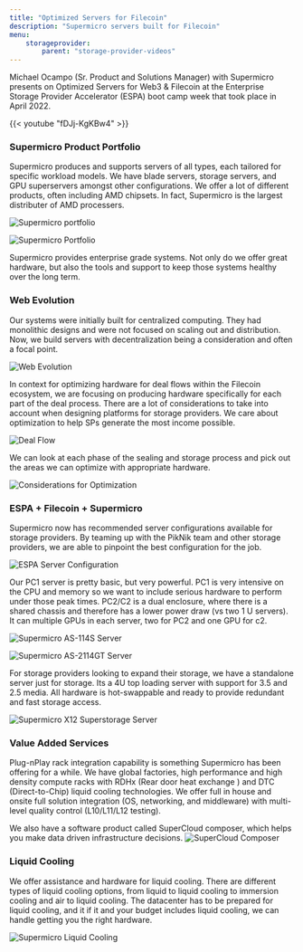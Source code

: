 ```yaml
---
title: "Optimized Servers for Filecoin"
description: "Supermicro servers built for Filecoin"
menu:
    storageprovider:
        parent: "storage-provider-videos"
---
```


Michael Ocampo (Sr. Product and Solutions Manager) with Supermicro presents on Optimized Servers for Web3 & Filecoin at the Enterprise Storage Provider Accelerator (ESPA) boot camp week that took place in April 2022.

{{< youtube "fDJj-KgKBw4" >}}

### Supermicro Product Portfolio

Supermicro produces and supports servers of all types, each tailored for specific workload models. We have blade servers, storage servers, and GPU superservers amongst other configurations. We offer a lot of different products, often including AMD chipsets. In fact, Supermicro is the largest distributer of AMD processers. 

![Supermicro portfolio](1.png)

![Supermicro Portfolio](2.png)

Supermicro provides enterprise grade systems. Not only do we offer great hardware, but also the tools and support to keep those systems healthy over the long term.

### Web Evolution

Our systems were initially built for centralized computing. They had monolithic designs and were not focused on scaling out and distribution. Now, we build servers with decentralization being a consideration and often a focal point. 

![Web Evolution](3.png)

In context for optimizing hardware for deal flows within the Filecoin ecosystem, we are focusing on producing hardware specifically for each part of the deal process. There are a lot of considerations to take into account when designing platforms for storage providers. We care about optimization to help SPs generate the most income possible. 

![Deal Flow](4.png)

We can look at each phase of the sealing and storage process and pick out the areas we can optimize with appropriate hardware. 

![Considerations for Optimization](5.png)

### ESPA + Filecoin + Supermicro

Supermicro now has recommended server configurations available for storage providers. By teaming up with the PikNik team and other storage providers, we are able to pinpoint the best configuration for the job. 

![ESPA Server Configuration](6.png)

Our PC1 server is pretty basic, but very powerful. PC1 is very intensive on the CPU and memory so we want to include serious hardware to perform under those peak times. PC2/C2 is a dual enclosure, where there is a shared chassis and therefore has a lower power draw (vs two 1 U servers). It can multiple GPUs in each server, two for PC2 and one GPU for c2.

![Supermicro AS-114S Server](7.png)

![Supermicro AS-2114GT Server](8.png)

For storage providers looking to expand their storage, we have a standalone server just for storage. Its a 4U top loading server with support for 3.5 and 2.5 media. All hardware is hot-swappable and ready to provide redundant and fast storage access.

![Supermicro X12 Superstorage Server](9.png)

### Value Added Services

Plug-nPlay rack integration capability is something Supermicro has been offering for a while. We have global factories, high performance and high density compute racks with RDHx (Rear door heat exchange ) and DTC (Direct-to-Chip) liquid cooling technologies. We offer full in house and onsite full solution integration (OS, networking, and middleware) with multi-level quality control (L10/L11/L12 testing). 

We also have a software product called SuperCloud composer, which helps you make data driven infrastructure decisions. 
![SuperCloud Composer](10.png)

### Liquid Cooling

We offer assistance and hardware for liquid cooling. There are different types of liquid cooling options, from liquid to liquid cooling to immersion cooling and air to liquid cooling. The datacenter has to be prepared for liquid cooling, and it if it and your budget includes liquid cooling, we can handle getting you the right hardware.

![Supermicro Liquid Cooling](11.png)

